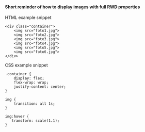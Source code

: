 #### Short reminder of how to display images with full RWD properties
HTML example snippet
````
<div class="container">
    <img src="foto1.jpg">
    <img src="foto2.jpg">
    <img src="foto3.jpg">
    <img src="foto4.jpg">
    <img src="foto5.jpg">
    <img src="foto6.jpg">
</div>
````
CSS example snippet
````
.container {
    display: flex;
    flex-wrap: wrap;
    justify-content: center;
}

img {
    transition: all 1s;
}

img:hover {
   transform: scale(1.1); 
}
````
